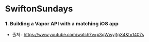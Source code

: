 # SwiftonSundays

### 1. Building a Vapor API with a matching iOS app 

- 출처 : https://www.youtube.com/watch?v=pSgWwyj1gX4&t=1407s

